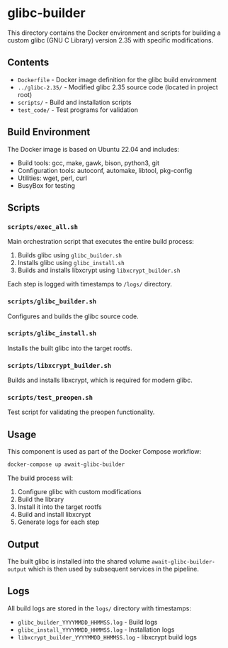 # glibc-builder

This directory contains the Docker environment and scripts for building a custom glibc (GNU C Library) version 2.35 with specific modifications.

## Contents

- `Dockerfile` - Docker image definition for the glibc build environment
- `../glibc-2.35/` - Modified glibc 2.35 source code (located in project root)
- `scripts/` - Build and installation scripts
- `test_code/` - Test programs for validation

## Build Environment

The Docker image is based on Ubuntu 22.04 and includes:
- Build tools: gcc, make, gawk, bison, python3, git
- Configuration tools: autoconf, automake, libtool, pkg-config
- Utilities: wget, perl, curl
- BusyBox for testing

## Scripts

### `scripts/exec_all.sh`
Main orchestration script that executes the entire build process:
1. Builds glibc using `glibc_builder.sh`
2. Installs glibc using `glibc_install.sh`
3. Builds and installs libxcrypt using `libxcrypt_builder.sh`

Each step is logged with timestamps to `/logs/` directory.

### `scripts/glibc_builder.sh`
Configures and builds the glibc source code.

### `scripts/glibc_install.sh`
Installs the built glibc into the target rootfs.

### `scripts/libxcrypt_builder.sh`
Builds and installs libxcrypt, which is required for modern glibc.

### `scripts/test_preopen.sh`
Test script for validating the preopen functionality.

## Usage

This component is used as part of the Docker Compose workflow:

```bash
docker-compose up await-glibc-builder
```

The build process will:
1. Configure glibc with custom modifications
2. Build the library
3. Install it into the target rootfs
4. Build and install libxcrypt
5. Generate logs for each step

## Output

The built glibc is installed into the shared volume `await-glibc-builder-output` which is then used by subsequent services in the pipeline.

## Logs

All build logs are stored in the `logs/` directory with timestamps:
- `glibc_builder_YYYYMMDD_HHMMSS.log` - Build logs
- `glibc_install_YYYYMMDD_HHMMSS.log` - Installation logs
- `libxcrypt_builder_YYYYMMDD_HHMMSS.log` - libxcrypt build logs